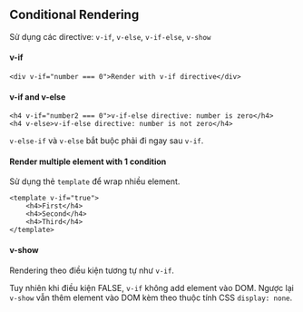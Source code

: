 ## Conditional Rendering

Sử dụng các directive: `v-if`, `v-else`, `v-if-else`, `v-show`

#### v-if

```
<div v-if="number === 0">Render with v-if directive</div>
```

#### v-if and v-else

```
<h4 v-if="number2 === 0">v-if-else directive: number is zero</h4>
<h4 v-else>v-if-else directive: number is not zero</h4>
```

`v-else-if` và `v-else` bắt buộc phải đi ngay sau `v-if`.

#### Render multiple element with 1 condition

Sử dụng thẻ `template` để wrap nhiều element.

```
<template v-if="true">
    <h4>First</h4>
    <h4>Second</h4>
    <h4>Third</h4>
</template>
```

#### v-show

Rendering theo điều kiện tương tự như `v-if`.

Tuy nhiên khi điều kiện FALSE, `v-if` không add element vào DOM. Ngược lại `v-show` vẫn thêm element vào DOM kèm theo thuộc tính CSS `display: none`.
